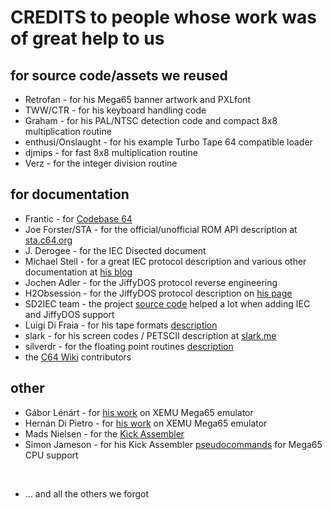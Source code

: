 
# CREDITS to people whose work was of great help to us

## for source code/assets we reused

* Retrofan - for his Mega65 banner artwork and PXLfont
* TWW/CTR - for his keyboard handling code
* Graham - for his PAL/NTSC detection code and compact 8x8 multiplication routine
* enthusi/Onslaught - for his example Turbo Tape 64 compatible loader
* djmips - for fast 8x8 multiplication routine
* Verz - for the integer division routine

## for documentation

* Frantic - for [Codebase 64](https://codebase64.org)
* Joe Forster/STA - for the official/unofficial ROM API description at [sta.c64.org](http://sta.c64.org)
* J. Derogee - for the IEC Disected document
* Michael Steil - for a great IEC protocol description and various other documentation at [his blog](https://www.pagetable.com)
* Jochen Adler - for the JiffyDOS protocol reverse engineering
* H2Obsession - for the JiffyDOS protocol description on [his page](https://sites.google.com/site/h2obsession/CBM/C128/JiffySoft128)
* SD2IEC team - the project [source code](https://github.com/rkrajnc/sd2iec) helped a lot when adding IEC and JiffyDOS support
* Luigi Di Fraia - for his tape formats [description](https://www.luigidifraia.com/c64/docs/tapeloaders.html) 
* slark - for his screen codes / PETSCII description at [slark.me](https://slark.me)
* silverdr - for the floating point routines [description](https://codebase64.org/doku.php?id=base:kernal_floating_point_mathematics)
* the [C64 Wiki](https://www.c64-wiki.com) contributors

## other

* Gábor Lénárt - for [his work](https://github.com/lgblgblgb/xemu) on XEMU Mega65 emulator
* Hernán Di Pietro - for [his work](https://github.com/hernandp/xemu) on XEMU Mega65 emulator
* Mads Nielsen - for the [Kick Assembler](http://www.theweb.dk/KickAssembler/Main.html#frontpage)
* Simon Jameson - for his Kick Assembler [pseudocommands](https://github.com/smnjameson/M65_KickAsm_PseudoCommands) for Mega65 CPU support

<br />

* ... and all the others we forgot
